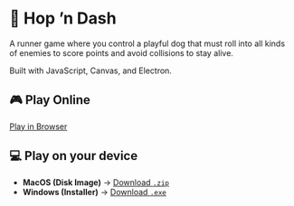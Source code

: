 # 🐶 Hop ’n Dash

A runner game where you control a playful dog that must roll into all kinds of enemies to score points and avoid collisions to stay alive. 

Built with JavaScript, Canvas, and Electron.

## 🎮 Play Online
[Play in Browser](https://pragati-chaturvedi.github.io/Hop-n-Dash-Game/)

## 💻 Play on your device
- **MacOS (Disk Image)** →  [Download `.zip`](https://github.com/pragati-chaturvedi/Hop-n-Dash-Game/releases/download/v1.0.1/Hop-n-Dash-1.0.0-arm64.dmg)
- **Windows (Installer)** → [Download `.exe`](https://github.com/pragati-chaturvedi/Hop-n-Dash-Game/releases/download/v1.0.1/Hop-n-Dash-1.0.0.Setup.exe)
